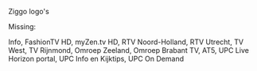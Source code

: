 Ziggo logo's

Missing:

Info, FashionTV HD, myZen.tv HD, RTV Noord-Holland, RTV Utrecht, TV West, TV Rijnmond, Omroep Zeeland, Omroep Brabant TV, AT5, UPC Live Horizon portal, UPC Info en Kijktips, UPC On Demand
